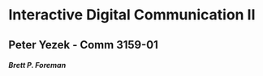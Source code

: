 # Interactive Digital Communication II </h1>

## Peter Yezek - Comm 3159-01 </h2>

##### Brett P. Foreman </h5>
